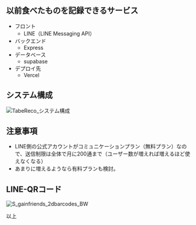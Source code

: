 ## 以前食べたものを記録できるサービス

- フロント
  - LINE（LINE Messaging API）
- バックエンド
  - Express
- データベース
  - supabase
- デプロイ先
  - Vercel

## システム構成
![TabeReco_システム構成](https://github.com/user-attachments/assets/61943379-3f63-4304-af7d-b343d6d52d42)

## 注意事項
- LINE側の公式アカウントがコミュニケーションプラン（無料プラン）なので、送信制限は全体で月に200通まで（ユーザー数が増えれば増えるほど使えなくなる）
- あまりに増えるようなら有料プランも検討。

## LINE-QRコード
![S_gainfriends_2dbarcodes_BW](https://github.com/user-attachments/assets/1a2c65a5-3ca0-4c47-946f-001ce30431d2)

以上
